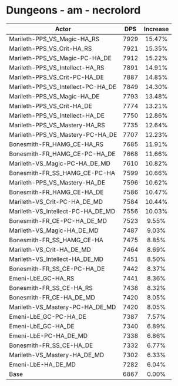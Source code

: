 # Dungeons - am - necrolord
| Actor | DPS | Increase |
|---|:---:|:---:|
|Marileth-PPS_VS_Magic-HA_RS|7929|15.47%|
|Marileth-PPS_VS_Crit-HA_RS|7921|15.35%|
|Marileth-PPS_VS_Magic-PC-HA_DE|7912|15.22%|
|Marileth-PPS_VS_Intellect-HA_RS|7891|14.91%|
|Marileth-PPS_VS_Crit-PC-HA_DE|7887|14.85%|
|Marileth-PPS_VS_Intellect-PC-HA_DE|7849|14.30%|
|Marileth-PPS_VS_Magic-HA_DE|7793|13.48%|
|Marileth-PPS_VS_Crit-HA_DE|7774|13.21%|
|Marileth-PPS_VS_Intellect-HA_DE|7750|12.86%|
|Marileth-PPS_VS_Mastery-HA_RS|7735|12.64%|
|Marileth-PPS_VS_Mastery-PC-HA_DE|7707|12.23%|
|Bonesmith-FR_HAMG_CE-HA_RS|7685|11.91%|
|Bonesmith-FR_HAMG_CE-PC-HA_DE|7668|11.66%|
|Marileth-VS_Magic-PC-HA_DE_MD|7610|10.82%|
|Bonesmith-FR_SS_HAMG_CE-PC-HA|7599|10.66%|
|Marileth-PPS_VS_Mastery-HA_DE|7596|10.62%|
|Bonesmith-FR_HAMG_CE-HA_DE|7586|10.47%|
|Marileth-VS_Crit-PC-HA_DE_MD|7584|10.44%|
|Marileth-VS_Intellect-PC-HA_DE_MD|7556|10.03%|
|Bonesmith-FR_CE-PC-HA_DE_MD|7523|9.55%|
|Marileth-VS_Magic-HA_DE_MD|7487|9.03%|
|Bonesmith-FR_SS_HAMG_CE-HA|7475|8.85%|
|Marileth-VS_Crit-HA_DE_MD|7464|8.69%|
|Marileth-VS_Intellect-HA_DE_MD|7451|8.50%|
|Bonesmith-FR_SS_CE-PC-HA_DE|7442|8.37%|
|Emeni-LbE_GC-HA_RS|7441|8.36%|
|Bonesmith-FR_SS_CE-HA_RS|7438|8.32%|
|Bonesmith-FR_CE-HA_DE_MD|7420|8.05%|
|Marileth-VS_Mastery-PC-HA_DE_MD|7420|8.05%|
|Emeni-LbE_GC-PC-HA_DE|7387|7.57%|
|Emeni-LbE_GC-HA_DE|7340|6.89%|
|Emeni-LbE-PC-HA_DE_MD|7338|6.86%|
|Bonesmith-FR_SS_CE-HA_DE|7332|6.77%|
|Marileth-VS_Mastery-HA_DE_MD|7302|6.33%|
|Emeni-LbE-HA_DE_MD|7282|6.04%|
|Base|6867|0.00%|
